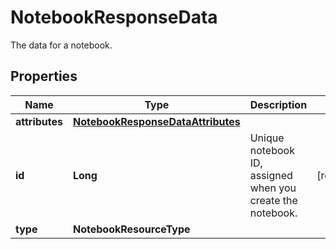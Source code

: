 # NotebookResponseData

The data for a notebook.

## Properties

| Name           | Type                                                                    | Description                                                | Notes      |
| -------------- | ----------------------------------------------------------------------- | ---------------------------------------------------------- | ---------- |
| **attributes** | [**NotebookResponseDataAttributes**](NotebookResponseDataAttributes.md) |                                                            |
| **id**         | **Long**                                                                | Unique notebook ID, assigned when you create the notebook. | [readonly] |
| **type**       | **NotebookResourceType**                                                |                                                            |

